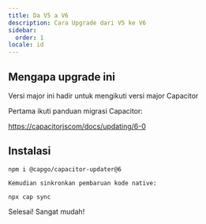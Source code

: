 ```yaml
---
title: Da V5 a V6
description: Cara Upgrade dari V5 ke V6
sidebar:
  order: 1
locale: id
---
```


## Mengapa upgrade ini

Versi major ini hadir untuk mengikuti versi major Capacitor

Pertama ikuti panduan migrasi Capacitor:

[https://capacitorjscom/docs/updating/6-0](https://capacitorjscom/docs/updating/6-0/)

## Instalasi

`npm i @capgo/capacitor-updater@6`

`Kemudian sinkronkan pembaruan kode native:`

`npx cap sync`

Selesai! Sangat mudah!